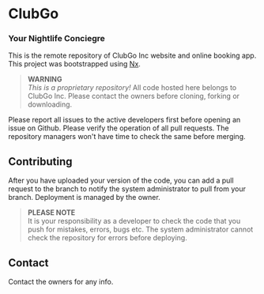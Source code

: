 # ClubGo
### Your Nightlife Conciegre

This is the remote repository of ClubGo Inc website and online booking app.
This project was bootstrapped using [Nx](https://nx.dev).

> **WARNING**<br>
> *This is a proprietary repository!* All code hosted here belongs to ClubGo Inc. Please contact the owners before cloning, forking or downloading.

Please report all issues to the active developers first before opening an issue on Github. Please verify the operation of all pull requests. The repository managers won't have time to check the same before merging.

## Contributing
After you have uploaded your version of the code, you can add a pull request to the branch to notify the system administrator to pull from your branch. 
Deployment is managed by the owner.

> **PLEASE NOTE**<br>
> It is your responsibility as a developer to check the code that you push for mistakes, errors, bugs etc.
> The system administrator cannot check the repository for errors before deploying.<br>

## Contact
Contact the owners for any info.<br>
